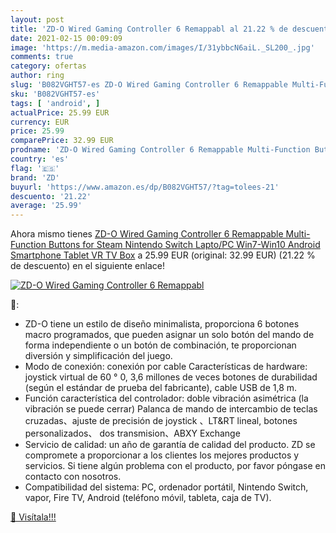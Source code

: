 ```yaml
---
layout: post
title: 'ZD-O Wired Gaming Controller 6 Remappabl al 21.22 % de descuento'
date: 2021-02-15 00:09:09
image: 'https://m.media-amazon.com/images/I/31ybbcN6aiL._SL200_.jpg'
comments: true
category: ofertas
author: ring
slug: 'B082VGHT57-es ZD-O Wired Gaming Controller 6 Remappable Multi-Function...'
sku: 'B082VGHT57-es'
tags: [ 'android', ]
actualPrice: 25.99 EUR
currency: EUR
price: 25.99
comparePrice: 32.99 EUR
prodname: 'ZD-O Wired Gaming Controller 6 Remappable Multi-Function Buttons for Steam Nintendo Switch Lapto/PC Win7-Win10  Android Smartphone Tablet VR TV Box'
country: 'es'
flag: '🇪🇸'
brand: 'ZD'
buyurl: 'https://www.amazon.es/dp/B082VGHT57/?tag=tolees-21'
descuento: '21.22'
average: '25.99'
---
```


Ahora mismo tienes [ZD-O Wired Gaming Controller 6 Remappable Multi-Function Buttons for Steam Nintendo Switch Lapto/PC Win7-Win10  Android Smartphone Tablet VR TV Box](https://www.amazon.es/dp/B082VGHT57/?tag=tolees-21) a 25.99 EUR (original: 32.99 EUR) (21.22 %  de descuento) en el siguiente enlace!

[![ZD-O Wired Gaming Controller 6 Remappabl](https://m.media-amazon.com/images/I/31ybbcN6aiL._SL200_.jpg)](https://www.amazon.es/dp/B082VGHT57/?tag=tolees-21)

🔎:

- ZD-O tiene un estilo de diseño minimalista, proporciona 6 botones macro programados, que pueden asignar un solo botón del mando de forma independiente o un botón de combinación, te proporcionan diversión y simplificación del juego.
- Modo de conexión: conexión por cable Características de hardware: joystick virtual de 60 ° 0, 3,6 millones de veces botones de durabilidad (según el estándar de prueba del fabricante), cable USB de 1,8 m.
- Función característica del controlador: doble vibración asimétrica (la vibración se puede cerrar) Palanca de mando de intercambio de teclas cruzadas、ajuste de precisión de joystick 、LT&RT lineal, botones personalizados、 dos transmision、ABXY Exchange
- Servicio de calidad: un año de garantía de calidad del producto. ZD se compromete a proporcionar a los clientes los mejores productos y servicios. Si tiene algún problema con el producto, por favor póngase en contacto con nosotros.
- Compatibilidad del sistema: PC, ordenador portátil, Nintendo Switch, vapor, Fire TV, Android (teléfono móvil, tableta, caja de TV).

[🛒 Visítala!!!](https://www.amazon.es/dp/B082VGHT57/?tag=tolees-21)

